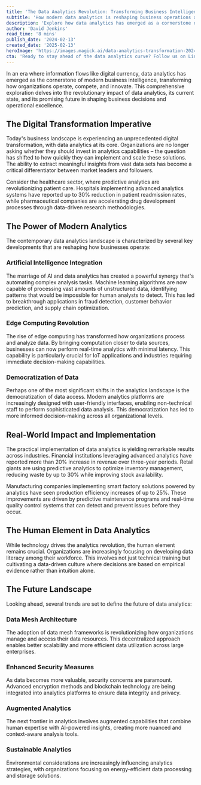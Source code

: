 ```yaml
---
title: 'The Data Analytics Revolution: Transforming Business Intelligence in 2024'
subtitle: 'How modern data analytics is reshaping business operations and decision-making'
description: 'Explore how data analytics has emerged as a cornerstone of modern business intelligence, transforming how organizations operate, compete, and innovate. Discover key developments like AI integration, edge computing, and the democratization of data that are driving unprecedented improvements in efficiency, customer experience, and decision-making capabilities.'
author: 'David Jenkins'
read_time: '8 mins'
publish_date: '2024-02-13'
created_date: '2025-02-13'
heroImage: 'https://images.magick.ai/data-analytics-transformation-2024.jpg'
cta: 'Ready to stay ahead of the data analytics curve? Follow us on LinkedIn for regular insights into the latest trends and innovations shaping the future of business intelligence.'
---
```


In an era where information flows like digital currency, data analytics has emerged as the cornerstone of modern business intelligence, transforming how organizations operate, compete, and innovate. This comprehensive exploration delves into the revolutionary impact of data analytics, its current state, and its promising future in shaping business decisions and operational excellence.

## The Digital Transformation Imperative

Today's business landscape is experiencing an unprecedented digital transformation, with data analytics at its core. Organizations are no longer asking whether they should invest in analytics capabilities – the question has shifted to how quickly they can implement and scale these solutions. The ability to extract meaningful insights from vast data sets has become a critical differentiator between market leaders and followers.

Consider the healthcare sector, where predictive analytics are revolutionizing patient care. Hospitals implementing advanced analytics systems have reported up to 30% reduction in patient readmission rates, while pharmaceutical companies are accelerating drug development processes through data-driven research methodologies.

## The Power of Modern Analytics

The contemporary data analytics landscape is characterized by several key developments that are reshaping how businesses operate:

### Artificial Intelligence Integration

The marriage of AI and data analytics has created a powerful synergy that's automating complex analysis tasks. Machine learning algorithms are now capable of processing vast amounts of unstructured data, identifying patterns that would be impossible for human analysts to detect. This has led to breakthrough applications in fraud detection, customer behavior prediction, and supply chain optimization.

### Edge Computing Revolution

The rise of edge computing has transformed how organizations process and analyze data. By bringing computation closer to data sources, businesses can now perform real-time analytics with minimal latency. This capability is particularly crucial for IoT applications and industries requiring immediate decision-making capabilities.

### Democratization of Data

Perhaps one of the most significant shifts in the analytics landscape is the democratization of data access. Modern analytics platforms are increasingly designed with user-friendly interfaces, enabling non-technical staff to perform sophisticated data analysis. This democratization has led to more informed decision-making across all organizational levels.

## Real-World Impact and Implementation

The practical implementation of data analytics is yielding remarkable results across industries. Financial institutions leveraging advanced analytics have reported more than 20% increase in revenue over three-year periods. Retail giants are using predictive analytics to optimize inventory management, reducing waste by up to 30% while improving stock availability.

Manufacturing companies implementing smart factory solutions powered by analytics have seen production efficiency increases of up to 25%. These improvements are driven by predictive maintenance programs and real-time quality control systems that can detect and prevent issues before they occur.

## The Human Element in Data Analytics

While technology drives the analytics revolution, the human element remains crucial. Organizations are increasingly focusing on developing data literacy among their workforce. This involves not just technical training but cultivating a data-driven culture where decisions are based on empirical evidence rather than intuition alone.

## The Future Landscape

Looking ahead, several trends are set to define the future of data analytics:

### Data Mesh Architecture

The adoption of data mesh frameworks is revolutionizing how organizations manage and access their data resources. This decentralized approach enables better scalability and more efficient data utilization across large enterprises.

### Enhanced Security Measures

As data becomes more valuable, security concerns are paramount. Advanced encryption methods and blockchain technology are being integrated into analytics platforms to ensure data integrity and privacy.

### Augmented Analytics

The next frontier in analytics involves augmented capabilities that combine human expertise with AI-powered insights, creating more nuanced and context-aware analysis tools.

### Sustainable Analytics

Environmental considerations are increasingly influencing analytics strategies, with organizations focusing on energy-efficient data processing and storage solutions.